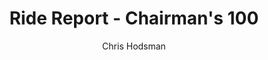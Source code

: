 ---
layout: ../../layouts/MarkdownPostLayout.astro
title: Ride Report - Chairman's 100
author: Chris Hodsman
description: "Chris' report of his Chairman's 100 ride"
image:
    url: "/src/assets/Chris-Malvern-View-2.jpg"
    alt: "Dave McDonald"
pubDate: 2024-04-22
tags: ["news", "members", "long distance"]
frontpage: false
draft: true
---